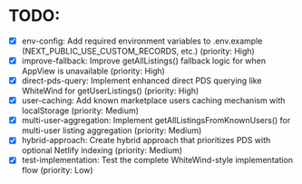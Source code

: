 # TODO:

- [x] env-config: Add required environment variables to .env.example (NEXT_PUBLIC_USE_CUSTOM_RECORDS, etc.) (priority: High)
- [x] improve-fallback: Improve getAllListings() fallback logic for when AppView is unavailable (priority: High)
- [x] direct-pds-query: Implement enhanced direct PDS querying like WhiteWind for getUserListings() (priority: High)
- [x] user-caching: Add known marketplace users caching mechanism with localStorage (priority: Medium)
- [x] multi-user-aggregation: Implement getAllListingsFromKnownUsers() for multi-user listing aggregation (priority: Medium)
- [x] hybrid-approach: Create hybrid approach that prioritizes PDS with optional Netlify indexing (priority: Medium)
- [x] test-implementation: Test the complete WhiteWind-style implementation flow (priority: Low)

